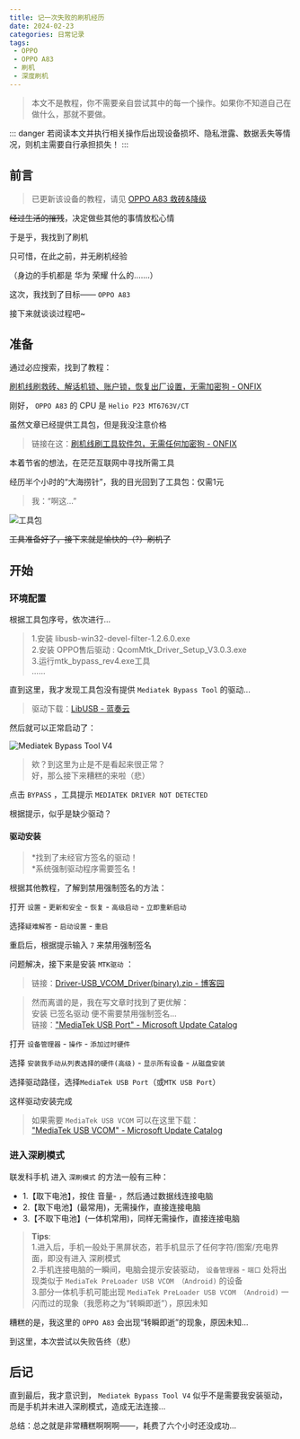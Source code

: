 ```yaml
---
title: 记一次失败的刷机经历
date: 2024-02-23
categories: 日常记录
tags: 
 - OPPO
 - OPPO A83
 - 刷机
 - 深度刷机
---
```

 > 本文不是教程，你不需要亲自尝试其中的每一个操作。如果你不知道自己在做什么，那就不要做。

::: danger
若阅读本文并执行相关操作后出现设备损坏、隐私泄露、数据丢失等情况，则机主需要自行承担损失！
:::



## 前言
> 已更新该设备的教程，请见 [OPPO A83 救砖&降级](https://blog.dmoe.top/2025/03/06/course-OPPOA83/)

~~经过生活的摧残~~，决定做些其他的事情放松心情

于是乎，我找到了刷机

只可惜，在此之前，并无刷机经验

（身边的手机都是 华为 荣耀 什么的.......）

这次，我找到了目标—— `OPPO A83` 

接下来就谈谈过程吧~







## 准备
通过必应搜索，找到了教程：

[刷机线刷救砖、解话机锁、账户锁，恢复出厂设置，无需加密狗 - ONFIX](https://onfix.cn/course/3363)

刚好， `OPPO A83` 的 CPU 是 `Helio P23 MT6763V/CT` 

虽然文章已经提供工具包，但是我没注意价格

> 链接在这：[刷机线刷工具软件包，无需任何加密狗 - ONFIX](https://onfix.cn/course/3364) 

本着节省的想法，在茫茫互联网中寻找所需工具

经历半个小时的“大海捞针”，我的目光回到了工具包：仅需1元

> 我：“啊这...”

![工具包](https://sway-cdn.com/s/4aEiTpcBD4PPvwex/images/V-tgnwq354pF5x)

~~工具准备好了，接下来就是愉快的（?）刷机了~~






## 开始
### 环境配置
根据工具包序号，依次进行...

> 1.安装 libusb-win32-devel-filter-1.2.6.0.exe   
> 2.安装 OPPO售后驱动 : QcomMtk_Driver_Setup_V3.0.3.exe   
> 3.运行mtk_bypass_rev4.exe工具  
> ......

直到这里，我才发现工具包没有提供 `Mediatek Bypass Tool` 的驱动...

> 驱动下载：[LibUSB - 蓝奏云](https://diffghjkl.lanzouq.com/iMUzc1p6suxe)

然后就可以正常启动了：

![Mediatek Bypass Tool V4](https://sway-cdn.com/s/4aEiTpcBD4PPvwex/images/WY0ICrLwvt3QbA)

> 欸？到这里为止是不是看起来很正常？  
> 好，那么接下来糟糕的来啦（悲）

点击 `BYPASS` ，工具提示 `MEDIATEK DRIVER NOT DETECTED` 

根据提示，似乎是缺少驱动？


#### 驱动安装
> *找到了未经官方签名的驱动！  
> *系统强制驱动程序需要签名！

根据其他教程，了解到禁用强制签名的方法：

打开 `设置` - `更新和安全` - `恢复` - `高级启动` - `立即重新启动`

选择`疑难解答` - `启动设置` - `重启` 

重启后，根据提示输入 `7` 来禁用强制签名


问题解决，接下来是安装 `MTK驱动` ：

> 链接：[Driver-USB_VCOM_Driver(binary).zip - 博客园](https://files.cnblogs.com/files/schips/Driver-USB_VCOM_Driver(binary).zip)

> 然而离谱的是，我在写文章时找到了更优解：  
> 安装 已签名驱动 便不需要禁用强制签名...  
> 链接：["MediaTek USB Port" - Microsoft Update Catalog](https://www.catalog.update.microsoft.com/Search.aspx?q=MediaTek%20USB%20Port)

打开 `设备管理器` - `操作` - `添加过时硬件`

选择 `安装我手动从列表选择的硬件(高级)` - `显示所有设备` - `从磁盘安装` 

选择驱动路径，选择`MediaTek USB Port`（或`MTK USB Port`）

这样驱动安装完成

> 如果需要 `MediaTek USB VCOM` 可以在这里下载：  
> ["MediaTek USB VCOM" - Microsoft Update Catalog](https://www.catalog.update.microsoft.com/Search.aspx?q=MediaTek%20USB%20VCOM)


### 进入深刷模式
联发科手机 进入 `深刷模式` 的方法一般有三种：
- 1.【取下电池】，按住 音量- ，然后通过数据线连接电脑
- 2.【取下电池】(最常用)，无需操作，直接连接电脑
- 3.【不取下电池】(一体机常用)，同样无需操作，直接连接电脑

> **Tips**:  
> 1.进入后，手机一般处于黑屏状态，若手机显示了任何字符/图案/充电界面，即没有进入 深刷模式  
> 2.手机连接电脑的一瞬间，电脑会提示安装驱动， `设备管理器` - `端口` 处将出现类似于 `MediaTek PreLoader USB VCOM （Android)` 的设备  
> 3.部分一体机手机可能出现 `MediaTek PreLoader USB VCOM （Android)` 一闪而过的现象（我愿称之为“转瞬即逝”），原因未知

糟糕的是，我这里的 `OPPO A83` 会出现“转瞬即逝”的现象，原因未知...

到这里，本次尝试以失败告终（悲）







## 后记
直到最后，我才意识到， `Mediatek Bypass Tool V4` 似乎不是需要我安装驱动，而是手机并未进入深刷模式，造成无法连接...

总结：总之就是非常糟糕啊啊啊——，耗费了六个小时还没成功...
